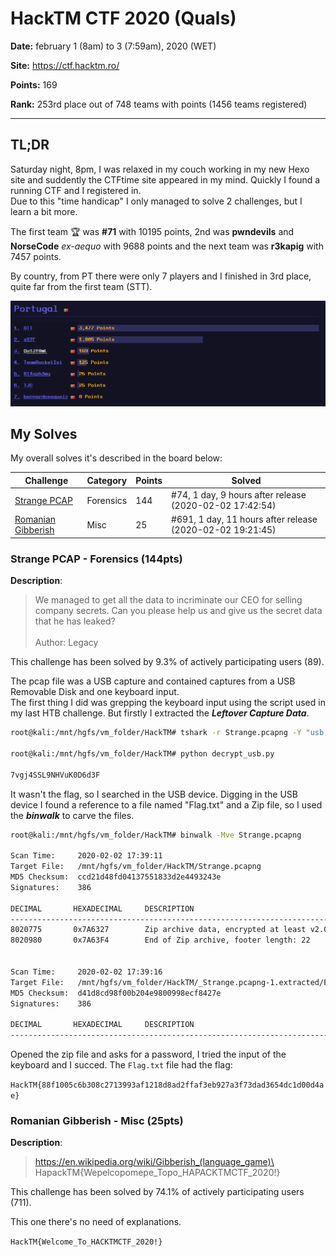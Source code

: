 # **HackTM CTF 2020 (Quals)**

**Date:** february 1 (8am) to 3 (7:59am), 2020 (WET)

**Site:** <https://ctf.hacktm.ro/>

**Points:** 169

**Rank:** 253rd place out of 748 teams with points (1456 teams registered)

---

## **TL;DR**

Saturday night, 8pm, I was relaxed in my couch working in my new Hexo site and suddently the CTFtime site appeared in my mind. Quickly I found a running CTF and I registered in.\
Due to this "time handicap" I only managed to solve 2 challenges, but I learn a bit more.

The first team :trophy: was **#71** with 10195 points, 2nd was **pwndevils** and **NorseCode** _ex-aequo_ with 9688 points and the next team was **r3kapig** with 7457 points.

By country, from PT there were only 7 players and I finished in 3rd place, quite far from the first team (STT).

![PT standings](./PT_standings.png)

## **My Solves**

My overall solves it's described in the board below:

| **Challenge** | **Category** | **Points** | **Solved** |
| --- | --- | --- | --- |
| [Strange PCAP](#Strange-PCAP) | Forensics | 144 | #74, 1 day, 9 hours after release (2020-02-02 17:42:54) |
| [Romanian Gibberish](#Romanian-Gibberish) | Misc | 25 | #691, 1 day, 11 hours after release (2020-02-02 19:21:45) |

### **Strange PCAP** - Forensics (144pts)

**Description**:
> We managed to get all the data to incriminate our CEO for selling company secrets. Can you please help us and give us the secret data that he has leaked?\
\
Author: Legacy

This challenge has been solved by 9.3% of actively participating users (89).

The pcap file was a USB capture and contained captures from a USB Removable Disk and one keyboard input.\
The first thing I did was grepping the keyboard input using the script used in my last HTB challenge. But firstly I extracted the _**Leftover Capture Data**_.

```bash
root@kali:/mnt/hgfs/vm_folder/HackTM# tshark -r Strange.pcapng -Y "usb.transfer_type == 0x01 && usb.bInterfaceClass==3 && usb.src == \"1.15.1\"" -T fields -e usb.capdata > data.txt

root@kali:/mnt/hgfs/vm_folder/HackTM# python decrypt_usb.py

7vgj4SSL9NHVuK0D6d3F
```

It wasn't the flag, so I searched in the USB device. Digging in the USB device I found a reference to a file named "Flag.txt" and a Zip file, so I used the _**binwalk**_ to carve the files.

```bash
root@kali:/mnt/hgfs/vm_folder/HackTM# binwalk -Mve Strange.pcapng 

Scan Time:     2020-02-02 17:39:11
Target File:   /mnt/hgfs/vm_folder/HackTM/Strange.pcapng
MD5 Checksum:  ccd21d48fd04137551833d2e4493243e
Signatures:    386

DECIMAL       HEXADECIMAL     DESCRIPTION
--------------------------------------------------------------------------------
8020775       0x7A6327        Zip archive data, encrypted at least v2.0 to extract, compressed size: 77, uncompressed size: 72, name: Flag.txt
8020980       0x7A63F4        End of Zip archive, footer length: 22


Scan Time:     2020-02-02 17:39:16
Target File:   /mnt/hgfs/vm_folder/HackTM/_Strange.pcapng-1.extracted/Flag.txt
MD5 Checksum:  d41d8cd98f00b204e9800998ecf8427e
Signatures:    386

DECIMAL       HEXADECIMAL     DESCRIPTION
--------------------------------------------------------------------------------
```

Opened the zip file and asks for a password, I tried the input of the keyboard and I succed. The `Flag.txt` file had the flag:

`HackTM{88f1005c6b308c2713993af1218d8ad2ffaf3eb927a3f73dad3654dc1d00d4ae}`

### **Romanian Gibberish** - Misc (25pts)

**Description**:
> https://en.wikipedia.org/wiki/Gibberish_(language_game)\
\
HapackTM{Wepelcopomepe_Topo_HAPACKTMCTF_2020!}

This challenge has been solved by 74.1% of actively participating users (711).

This one there's no need of explanations.

`HackTM{Welcome_To_HACKTMCTF_2020!}`
